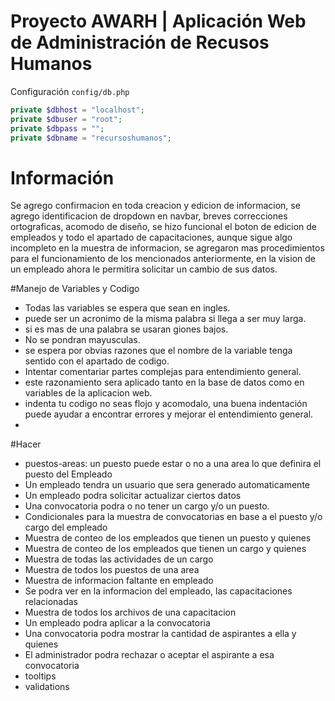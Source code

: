 # Proyecto AWARH | Aplicación Web de Administración de Recusos Humanos


Configuración `config/db.php`
```php
private $dbhost = "localhost";
private $dbuser = "root";
private $dbpass = "";
private $dbname = "recursoshumanos";
````


# Información
Se agrego confirmacion en toda creacion y edicion de informacion, se agrego identificacion de dropdown en navbar, breves correcciones ortograficas, acomodo de diseño, se hizo funcional el boton de edicion de empleados y todo el apartado de capacitaciones, aunque sigue algo incompleto en la muestra de informacion, se agregaron mas procedimientos para el funcionamiento de los mencionados anteriormente, en la vision de un empleado ahora le permitira solicitar un cambio de sus datos.


#Manejo de Variables y Codigo
- Todas las variables se espera que sean en ingles.
- puede ser un acronimo de la misma palabra si llega a ser muy larga.
- si es mas de una palabra se usaran giones bajos.
- No se pondran mayusculas.
- se espera por obvias razones que el nombre de la variable tenga sentido con el apartado de codigo.
- Intentar comentariar partes complejas para entendimiento general.
- este razonamiento sera aplicado tanto en la base de datos como en variables de la aplicacion web.
- indenta tu codigo no seas flojo y acomodalo, una buena indentación puede ayudar a encontrar errores y mejorar el entendimiento general.
- 



#Hacer
- puestos-areas: un puesto puede estar o no a una area lo que definira el puesto del Empleado
- Un empleado tendra un usuario que sera generado automaticamente
- Un empleado podra solicitar actualizar ciertos datos
- Una convocatoria podra o no tener un cargo y/o un puesto.
- Condicionales para la muestra de convocatorias en base a el puesto y/o cargo del empleado
- Muestra de conteo de los empleados que tienen un puesto y quienes
- Muestra de conteo de los empleados que tienen un cargo y quienes
- Muestra de todas las actividades de un cargo
- Muestra de todos los puestos de una area
- Muestra de informacion faltante en empleado
- Se podra ver en la informacion del empleado, las capacitaciones relacionadas
- Muestra de todos los archivos de una capacitacion
- Un empleado podra aplicar a la convocatoria
- Una convocatoria podra mostrar la cantidad de aspirantes a ella y quienes
- El administrador podra rechazar o aceptar el aspirante a esa convocatoria
- tooltips
- validations





